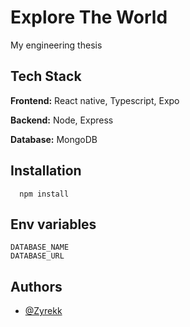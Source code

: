 # Explore The World

My engineering thesis

## Tech Stack

**Frontend:** React native, Typescript, Expo

**Backend:** Node, Express

**Database:** MongoDB

## Installation

```npm
  npm install
```

## Env variables

```
DATABASE_NAME
DATABASE_URL
```

## Authors

- [@Zyrekk](https://github.com/Zyrekk)
